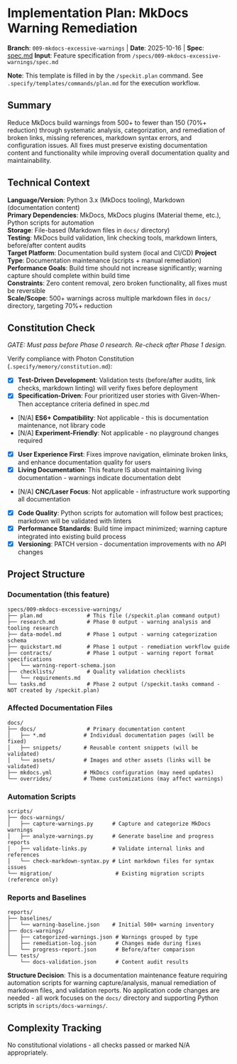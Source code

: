 # Implementation Plan: MkDocs Warning Remediation

**Branch**: `009-mkdocs-excessive-warnings` | **Date**: 2025-10-16 | **Spec**: [spec.md](./spec.md)
**Input**: Feature specification from `/specs/009-mkdocs-excessive-warnings/spec.md`

**Note**: This template is filled in by the `/speckit.plan` command. See `.specify/templates/commands/plan.md` for the execution workflow.

## Summary

Reduce MkDocs build warnings from 500+ to fewer than 150 (70%+ reduction) through systematic analysis, categorization, and remediation of broken links, missing references, markdown syntax errors, and configuration issues. All fixes must preserve existing documentation content and functionality while improving overall documentation quality and maintainability.

## Technical Context

<!--
  ACTION REQUIRED: Replace the content in this section with the technical details
  for the project. The structure here is presented in advisory capacity to guide
  the iteration process.
-->

**Language/Version**: Python 3.x (MkDocs tooling), Markdown (documentation content)  
**Primary Dependencies**: MkDocs, MkDocs plugins (Material theme, etc.), Python scripts for automation  
**Storage**: File-based (Markdown files in `docs/` directory)  
**Testing**: MkDocs build validation, link checking tools, markdown linters, before/after content audits  
**Target Platform**: Documentation build system (local and CI/CD)
**Project Type**: Documentation maintenance (scripts + manual remediation)  
**Performance Goals**: Build time should not increase significantly; warning capture should complete within build time  
**Constraints**: Zero content removal, zero broken functionality, all fixes must be reversible  
**Scale/Scope**: 500+ warnings across multiple markdown files in `docs/` directory, targeting 70%+ reduction

## Constitution Check

*GATE: Must pass before Phase 0 research. Re-check after Phase 1 design.*

Verify compliance with Photon Constitution (`.specify/memory/constitution.md`):

- [x] **Test-Driven Development**: Validation tests (before/after audits, link checks, markdown linting) will verify fixes before deployment
- [x] **Specification-Driven**: Four prioritized user stories with Given-When-Then acceptance criteria defined in spec.md
- [N/A] **ES6+ Compatibility**: Not applicable - this is documentation maintenance, not library code
- [N/A] **Experiment-Friendly**: Not applicable - no playground changes required
- [x] **User Experience First**: Fixes improve navigation, eliminate broken links, and enhance documentation quality for users
- [x] **Living Documentation**: This feature IS about maintaining living documentation - warnings indicate documentation debt
- [N/A] **CNC/Laser Focus**: Not applicable - infrastructure work supporting all documentation
- [x] **Code Quality**: Python scripts for automation will follow best practices; markdown will be validated with linters
- [x] **Performance Standards**: Build time impact minimized; warning capture integrated into existing build process
- [x] **Versioning**: PATCH version - documentation improvements with no API changes

## Project Structure

### Documentation (this feature)

```text
specs/009-mkdocs-excessive-warnings/
├── plan.md              # This file (/speckit.plan command output)
├── research.md          # Phase 0 output - warning analysis and tooling research
├── data-model.md        # Phase 1 output - warning categorization schema
├── quickstart.md        # Phase 1 output - remediation workflow guide
├── contracts/           # Phase 1 output - warning report format specifications
│   └── warning-report-schema.json
├── checklists/          # Quality validation checklists
│   └── requirements.md
└── tasks.md             # Phase 2 output (/speckit.tasks command - NOT created by /speckit.plan)
```

### Affected Documentation Files

```text
docs/
├── docs/                # Primary documentation content
│   ├── *.md            # Individual documentation pages (will be fixed)
│   ├── snippets/       # Reusable content snippets (will be validated)
│   └── assets/         # Images and other assets (links will be validated)
├── mkdocs.yml          # MkDocs configuration (may need updates)
└── overrides/          # Theme customizations (may affect warnings)
```

### Automation Scripts

```text
scripts/
├── docs-warnings/
│   ├── capture-warnings.py      # Capture and categorize MkDocs warnings
│   ├── analyze-warnings.py      # Generate baseline and progress reports
│   ├── validate-links.py        # Validate internal links and references
│   └── check-markdown-syntax.py # Lint markdown files for syntax issues
└── migration/                    # Existing migration scripts (reference only)
```

### Reports and Baselines

```text
reports/
├── baselines/
│   └── warning-baseline.json    # Initial 500+ warning inventory
├── docs-warnings/
│   ├── categorized-warnings.json # Warnings grouped by type
│   ├── remediation-log.json      # Changes made during fixes
│   └── progress-report.json      # Before/after comparison
└── tests/
    └── docs-validation.json      # Content audit results
```

**Structure Decision**: This is a documentation maintenance feature requiring automation scripts for warning capture/analysis, manual remediation of markdown files, and validation reports. No application code changes are needed - all work focuses on the `docs/` directory and supporting Python scripts in `scripts/docs-warnings/`.

## Complexity Tracking

No constitutional violations - all checks passed or marked N/A appropriately.
